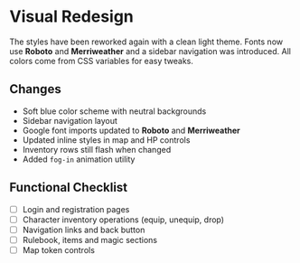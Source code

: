 # Visual Redesign

The styles have been reworked again with a clean light theme. Fonts now use **Roboto** and **Merriweather** and a sidebar navigation was introduced. All colors come from CSS variables for easy tweaks.

## Changes
- Soft blue color scheme with neutral backgrounds
- Sidebar navigation layout
- Google font imports updated to **Roboto** and **Merriweather**
- Updated inline styles in map and HP controls
- Inventory rows still flash when changed
- Added `fog-in` animation utility

## Functional Checklist
- [ ] Login and registration pages
- [ ] Character inventory operations (equip, unequip, drop)
- [ ] Navigation links and back button
- [ ] Rulebook, items and magic sections
- [ ] Map token controls
